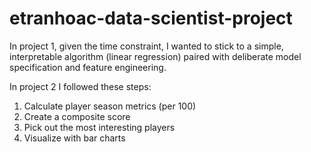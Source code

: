 # etranhoac-data-scientist-project


In project 1, given the time constraint, I wanted to stick to a simple, interpretable algorithm (linear regression) paired with deliberate model specification and feature engineering.


In project 2 I followed these steps:

1. Calculate player season metrics (per 100)
2. Create a composite score
3. Pick out the most interesting players
4. Visualize with bar charts
